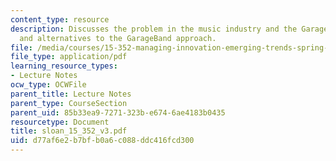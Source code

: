 ```yaml
---
content_type: resource
description: Discusses the problem in the music industry and the GarageBand solution,
  and alternatives to the GarageBand approach.
file: /media/courses/15-352-managing-innovation-emerging-trends-spring-2005/d77af6e2b7bfb0a6c088ddc416fcd300_sloan_15_352_v3.pdf
file_type: application/pdf
learning_resource_types:
- Lecture Notes
ocw_type: OCWFile
parent_title: Lecture Notes
parent_type: CourseSection
parent_uid: 85b33ea9-7271-323b-e674-6ae4183b0435
resourcetype: Document
title: sloan_15_352_v3.pdf
uid: d77af6e2-b7bf-b0a6-c088-ddc416fcd300
---
```

